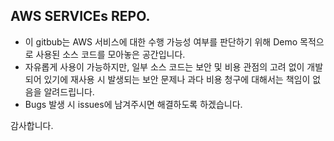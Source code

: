## AWS SERVICEs REPO.

- 이 gitbub는 AWS 서비스에 대한 수행 가능성 여부를 판단하기 위해 Demo 목적으로 사용된 소스 코드를 모아놓은 공간입니다.
- 자유롭게 사용이 가능하지만, 일부 소스 코드는 보안 및 비용 관점의 고려 없이 개발되어 있기에 재사용 시 발생되는 보안 문제나 과다 비용 청구에 대해서는 책임이 없음을 알려드립니다.
- Bugs 발생 시 issues에 남겨주시면 해결하도록 하겠습니다.

감사합니다.
